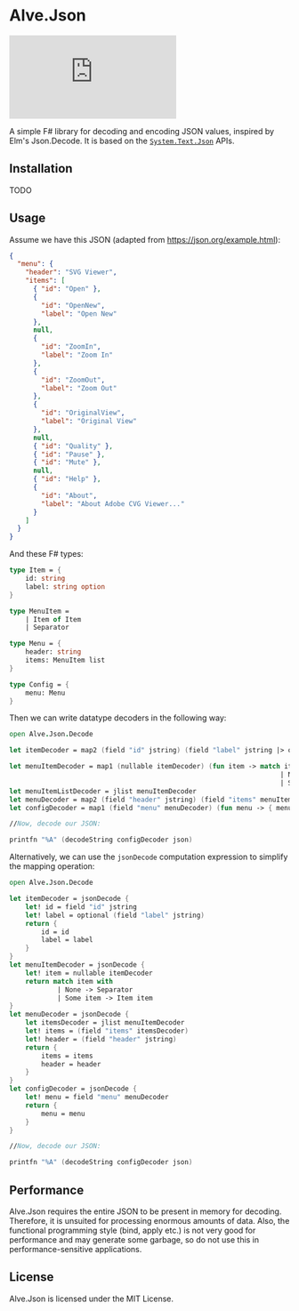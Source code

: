 # Alve.Json

![Nuget](https://img.shields.io/nuget/v/Alve.Json?style=plastic)

A simple F# library for decoding and encoding JSON values, inspired by Elm's Json.Decode. It is based on the [`System.Text.Json`](https://docs.microsoft.com/en-us/dotnet/api/system.text.json?view=netcore-3.0) APIs.

## Installation

TODO

## Usage

Assume we have this JSON (adapted from <https://json.org/example.html>):

```json
{
  "menu": {
    "header": "SVG Viewer",
    "items": [
      { "id": "Open" },
      {
        "id": "OpenNew",
        "label": "Open New"
      },
      null,
      {
        "id": "ZoomIn",
        "label": "Zoom In"
      },
      {
        "id": "ZoomOut",
        "label": "Zoom Out"
      },
      {
        "id": "OriginalView",
        "label": "Original View"
      },
      null,
      { "id": "Quality" },
      { "id": "Pause" },
      { "id": "Mute" },
      null,
      { "id": "Help" },
      {
        "id": "About",
        "label": "About Adobe CVG Viewer..."
      }
    ]
  }
}
```

And these F# types:

```fsharp
type Item = {
    id: string
    label: string option
}

type MenuItem =
    | Item of Item
    | Separator

type Menu = {
    header: string
    items: MenuItem list
}

type Config = {
    menu: Menu
}
```

Then we can write datatype decoders in the following way:

```fsharp
open Alve.Json.Decode

let itemDecoder = map2 (field "id" jstring) (field "label" jstring |> optional) (fun id label -> { id = id;label = label })

let menuItemDecoder = map1 (nullable itemDecoder) (fun item -> match item with
                                                                    | None -> Separator
                                                                    | Some item -> Item item)
let menuItemListDecoder = jlist menuItemDecoder
let menuDecoder = map2 (field "header" jstring) (field "items" menuItemListDecoder) (fun header items -> {header = header; items = items })
let configDecoder = map1 (field "menu" menuDecoder) (fun menu -> { menu = menu })

//Now, decode our JSON:

printfn "%A" (decodeString configDecoder json)
```

Alternatively, we can use the `jsonDecode` computation expression to simplify the mapping operation:

```fsharp
open Alve.Json.Decode

let itemDecoder = jsonDecode {
    let! id = field "id" jstring
    let! label = optional (field "label" jstring)
    return {
        id = id
        label = label
    }
}
let menuItemDecoder = jsonDecode {
    let! item = nullable itemDecoder
    return match item with
            | None -> Separator
            | Some item -> Item item
}
let menuDecoder = jsonDecode {
    let itemsDecoder = jlist menuItemDecoder
    let! items = (field "items" itemsDecoder)
    let! header = (field "header" jstring)
    return {
        items = items
        header = header
    }
}
let configDecoder = jsonDecode {
    let! menu = field "menu" menuDecoder
    return {
        menu = menu
    }
}

//Now, decode our JSON:

printfn "%A" (decodeString configDecoder json)
```

## Performance

Alve.Json requires the entire JSON to be present in memory for decoding. Therefore, it is unsuited for processing enormous amounts of data. Also, the functional programming style (bind, apply etc.) is not very good for performance and may generate some garbage, so do not use this in performance-sensitive applications.

## License

Alve.Json is licensed under the MIT License.
